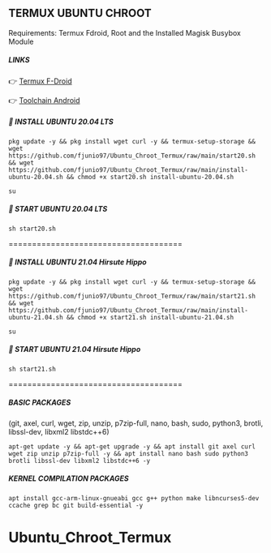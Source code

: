 ## TERMUX UBUNTU CHROOT

Requirements: Termux Fdroid, Root and the Installed Magisk Busybox Module

##### **LINKS**
👉 [Termux F-Droid](https://f-droid.org/en/packages/com.termux/)

👉 [Toolchain Android](https://github.com/fjunio97/Ubuntu-Chroot-Termux/blob/main/Toolchain-Android.md)


##### 📀 **INSTALL UBUNTU 20.04 LTS**
```
pkg update -y && pkg install wget curl -y && termux-setup-storage && wget https://github.com/fjunio97/Ubuntu_Chroot_Termux/raw/main/start20.sh && wget https://github.com/fjunio97/Ubuntu_Chroot_Termux/raw/main/install-ubuntu-20.04.sh && chmod +x start20.sh install-ubuntu-20.04.sh
```
```
su
```
##### 📲 **START UBUNTU 20.04 LTS**
```
sh start20.sh
```
=====================================

##### 📀 **INSTALL UBUNTU 21.04 Hirsute Hippo**
```
pkg update -y && pkg install wget curl -y && termux-setup-storage && wget https://github.com/fjunio97/Ubuntu_Chroot_Termux/raw/main/start21.sh && wget https://github.com/fjunio97/Ubuntu_Chroot_Termux/raw/main/install-ubuntu-21.04.sh && chmod +x start21.sh install-ubuntu-21.04.sh
```
```
su
```
##### 📲 **START UBUNTU 21.04 Hirsute Hippo**
```
sh start21.sh
```
=====================================

##### **BASIC PACKAGES**
(git, axel, curl, wget, zip, unzip, p7zip-full, nano, bash, sudo, python3, brotli, libssl-dev, libxml2 libstdc++6)

```
apt-get update -y && apt-get upgrade -y && apt install git axel curl wget zip unzip p7zip-full -y && apt install nano bash sudo python3 brotli libssl-dev libxml2 libstdc++6 -y
```

##### **KERNEL COMPILATION PACKAGES**

```
apt install gcc-arm-linux-gnueabi gcc g++ python make libncurses5-dev ccache grep bc git build-essential -y
```

# Ubuntu_Chroot_Termux
